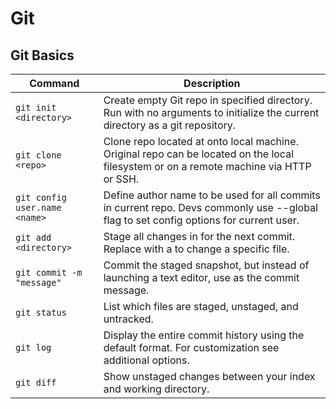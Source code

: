 # Git

## Git Basics
| Command | Description |
|---------|-------------|
| `git init <directory>` |  Create empty Git repo in specified directory. Run with no arguments to initialize the current directory as a git repository. |
| `git clone <repo>` | Clone repo located at <repo> onto local machine. Original repo can be located on the local filesystem or on a remote machine via HTTP or SSH. |
| `git config user.name <name>` | Define author name to be used for all commits in current repo. Devs commonly use --global flag to set config options for current user. |
| `git add <directory>` | Stage all changes in <directory> for the next commit. Replace <directory> with a <file> to change a specific file. |
| `git commit -m "message"` | Commit the staged snapshot, but instead of launching a text editor, use <message> as the commit message. |
| `git status` | List which files are staged, unstaged, and untracked. |
| `git log` | Display the entire commit history using the default format. For customization see additional options. |
| `git diff` | Show unstaged changes between your index and working directory. |
